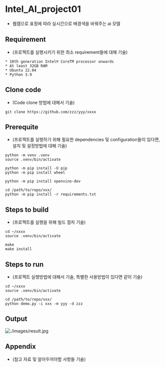 # Intel_AI_project01

* 웹캠으로 표정에 따라 실시간으로 배경색을 바꿔주는 ai 모델


## Requirement

* (프로젝트를 실행시키기 위한 최소 requirement들에 대해 기술)

```
* 10th generation Intel® CoreTM processor onwards
* At least 32GB RAM
* Ubuntu 22.04
* Python 3.9
```

## Clone code

* (Code clone 방법에 대해서 기술)

```shell
git clone https://github.com/zzz/yyy/xxxx
```

## Prerequite

* (프로잭트를 실행하기 위해 필요한 dependencies 및 configuration들이 있다면, 설치 및 설정방법에 대해 기술)

```shell
python -m venv .venv
source .venv/bin/activate

python -m pip install -U pip
python -m pip install wheel

python -m pip install openvino-dev

cd /path/to/repo/xxx/
python -m pip install -r requirements.txt
```

## Steps to build

* (프로젝트를 실행을 위해 빌드 절차 기술)

```shell
cd ~/xxxx
source .venv/bin/activate

make
make install
```

## Steps to run

* (프로젝트 실행방법에 대해서 기술, 특별한 사용방법이 있다면 같이 기술)

```shell
cd ~/xxxx
source .venv/bin/activate

cd /path/to/repo/xxx/
python demo.py -i xxx -m yyy -d zzz
```

## Output

![./images/result.jpg](./images/result.jpg)

## Appendix

* (참고 자료 및 알아두어야할 사항들 기술)
